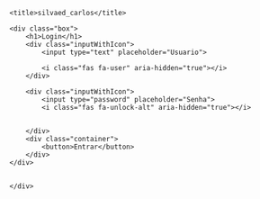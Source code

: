 <!DOCTYPE html>
<html lang="en">

<html>
    <meta charset="UTF-8">
    <meta http-equiv="X-UA-Compatible" content="IE=edge">
    <meta name="viewport" content="width=device-width, initial-scale=1.0">
    <script src="https://kit.fontawesome.com/f376bbead2.js" crossorigin="anonymous"></script>
    <link rel="preconnect" href="https://fonts.googleapis.com">
    <link rel="preconnect" href="https://fonts.gstatic.com" crossorigin>
    <link href="https://fonts.googleapis.com/css2?family=Bebas+Neue&display=swap" rel="stylesheet">
    <link rel="stylesheet" href="estilo.css">

    <title>silvaed_carlos</title>
    
</html>

<body>
    

    <div class="box">
        <h1>Login</h1>
        <div class="inputWithIcon">
            <input type="text" placeholder="Usuario">

            <i class="fas fa-user" aria-hidden="true"></i>
        </div>

        <div class="inputWithIcon">
            <input type="password" placeholder="Senha">
            <i class="fas fa-unlock-alt" aria-hidden="true"></i>


        </div>
        <div class="container">
            <button>Entrar</button>
        </div>
    </div>


    </div>


</body>
<footer>
    <div class="final">

</footer>

</html>
